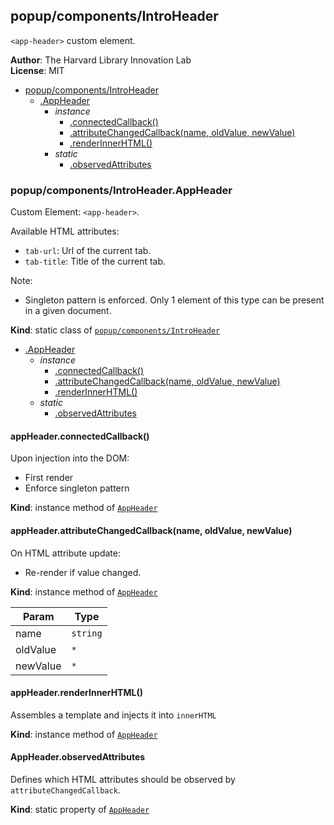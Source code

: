<a name="module_popup/components/IntroHeader"></a>

## popup/components/IntroHeader
`<app-header>` custom element.

**Author**: The Harvard Library Innovation Lab  
**License**: MIT  

* [popup/components/IntroHeader](#module_popup/components/IntroHeader)
    * [.AppHeader](#module_popup/components/IntroHeader.AppHeader)
        * _instance_
            * [.connectedCallback()](#module_popup/components/IntroHeader.AppHeader+connectedCallback)
            * [.attributeChangedCallback(name, oldValue, newValue)](#module_popup/components/IntroHeader.AppHeader+attributeChangedCallback)
            * [.renderInnerHTML()](#module_popup/components/IntroHeader.AppHeader+renderInnerHTML)
        * _static_
            * [.observedAttributes](#module_popup/components/IntroHeader.AppHeader.observedAttributes)

<a name="module_popup/components/IntroHeader.AppHeader"></a>

### popup/components/IntroHeader.AppHeader
Custom Element: `<app-header>`.

Available HTML attributes: 
- `tab-url`: Url of the current tab.
- `tab-title`: Title of the current tab.

Note: 
- Singleton pattern is enforced. Only 1 element of this type can be present in a given document.

**Kind**: static class of [<code>popup/components/IntroHeader</code>](#module_popup/components/IntroHeader)  

* [.AppHeader](#module_popup/components/IntroHeader.AppHeader)
    * _instance_
        * [.connectedCallback()](#module_popup/components/IntroHeader.AppHeader+connectedCallback)
        * [.attributeChangedCallback(name, oldValue, newValue)](#module_popup/components/IntroHeader.AppHeader+attributeChangedCallback)
        * [.renderInnerHTML()](#module_popup/components/IntroHeader.AppHeader+renderInnerHTML)
    * _static_
        * [.observedAttributes](#module_popup/components/IntroHeader.AppHeader.observedAttributes)

<a name="module_popup/components/IntroHeader.AppHeader+connectedCallback"></a>

#### appHeader.connectedCallback()
Upon injection into the DOM:
- First render
- Enforce singleton pattern

**Kind**: instance method of [<code>AppHeader</code>](#module_popup/components/IntroHeader.AppHeader)  
<a name="module_popup/components/IntroHeader.AppHeader+attributeChangedCallback"></a>

#### appHeader.attributeChangedCallback(name, oldValue, newValue)
On HTML attribute update:
- Re-render if value changed.

**Kind**: instance method of [<code>AppHeader</code>](#module_popup/components/IntroHeader.AppHeader)  

| Param | Type |
| --- | --- |
| name | <code>string</code> | 
| oldValue | <code>\*</code> | 
| newValue | <code>\*</code> | 

<a name="module_popup/components/IntroHeader.AppHeader+renderInnerHTML"></a>

#### appHeader.renderInnerHTML()
Assembles a template and injects it into `innerHTML`

**Kind**: instance method of [<code>AppHeader</code>](#module_popup/components/IntroHeader.AppHeader)  
<a name="module_popup/components/IntroHeader.AppHeader.observedAttributes"></a>

#### AppHeader.observedAttributes
Defines which HTML attributes should be observed by `attributeChangedCallback`.

**Kind**: static property of [<code>AppHeader</code>](#module_popup/components/IntroHeader.AppHeader)  
